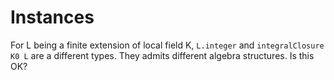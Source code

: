 # Instances

For L being a finite extension of local field K, `L.integer` and `integralClosure K0 L` are a different types. They admits different algebra structures. Is this OK?